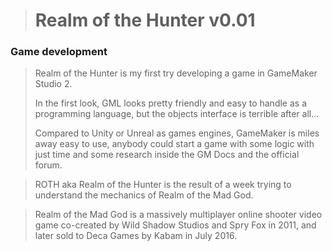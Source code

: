 > # Realm of the Hunter v0.01

### Game development

> Realm of the Hunter is my first try developing a game in GameMaker Studio 2.
> 
> In the first look, GML looks pretty friendly and easy to handle as a programming language, but the objects interface is terrible after all...
> 
> Compared to Unity or Unreal as games engines, GameMaker is miles away easy to use, anybody could start a game with some logic with just time and some research inside the GM Docs and the official forum.



> ROTH aka Realm of the Hunter is the result of a week trying to understand the mechanics of Realm of the Mad God.





> Realm of the Mad God is a massively multiplayer online shooter video game co-created by Wild Shadow Studios and Spry Fox in 2011, and later sold to Deca Games by Kabam in July 2016.
